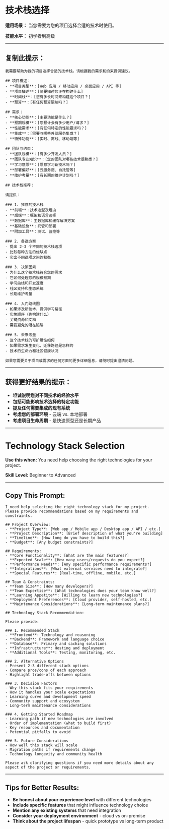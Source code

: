 # 技术栈选择

**适用场景：** 当您需要为您的项目选择合适的技术时使用。

**技能水平：** 初学者到高级

---

## 复制此提示：

```
我需要帮助为我的项目选择合适的技术栈。请根据我的需求和约束提供建议。

## 项目概述：
- **项目类型**：[Web 应用 / 移动应用 / 桌面应用 / API 等]
- **项目描述**：[简要描述您正在构建什么]
- **时间线**：[您有多长时间来构建这个项目？]
- **预算**：[有任何预算限制吗？]

## 需求：
- **核心功能**：[主要功能是什么？]
- **预期规模**：[您预计会有多少用户/请求？]
- **性能需求**：[有任何特定的性能要求吗？]
- **集成**：[需要与哪些外部服务集成？]
- **特殊功能**：[实时、离线、移动端等]

## 团队与约束：
- **团队规模**：[有多少开发人员？]
- **团队专业知识**：[您的团队对哪些技术很熟悉？]
- **学习意愿**：[愿意学习新技术吗？]
- **部署偏好**：[云服务商、自托管等]
- **维护考量**：[有长期的维护计划吗？]

## 技术栈推荐：

请提供：

### 1. 推荐的技术栈
- **前端**：技术选型及理由
- **后端**：框架和语言选择
- **数据库**：主数据库和缓存解决方案
- **基础设施**：托管和部署
- **附加工具**：测试、监控等

### 2. 备选方案
- 提出 2-3 个不同的技术栈选项
- 比较每种方法的优缺点
- 突出不同选项之间的权衡

### 3. 决策因素
- 为什么这个技术栈符合您的需求
- 它如何处理您的规模预期
- 学习曲线和开发速度
- 社区支持和生态系统
- 长期维护考量

### 4. 入门路线图
- 如果涉及新技术，提供学习路径
- 实施顺序（先构建什么）
- 关键资源和文档
- 需要避免的潜在陷阱

### 5. 未来考量
- 这个技术栈的可扩展性如何
- 如果需求发生变化，迁移路径是怎样的
- 技术的生命力和社区健康状况

如果您需要关于项目或需求的任何方面的更多详细信息，请随时提出澄清问题。
```

---

## 获得更好结果的提示：

- **坦诚说明您对不同技术的经验水平**
- **包括可能影响技术选择的特定功能**
- **提及任何需要集成的现有系统**
- **考虑您的部署环境** - 云端 vs. 本地部署
- **考虑项目生命周期** - 是快速原型还是长期产品

---
# Technology Stack Selection

**Use this when:** You need help choosing the right technologies for your project.

**Skill Level:** Beginner to Advanced

---

## Copy This Prompt:

```
I need help selecting the right technology stack for my project. Please provide recommendations based on my requirements and constraints.

## Project Overview:
- **Project Type**: [Web app / Mobile app / Desktop app / API / etc.]
- **Project Description**: [Brief description of what you're building]
- **Timeline**: [How long do you have to build this?]
- **Budget**: [Any budget constraints?]

## Requirements:
- **Core Functionality**: [What are the main features?]
- **Expected Scale**: [How many users/requests do you expect?]
- **Performance Needs**: [Any specific performance requirements?]
- **Integrations**: [What external services need to integrate?]
- **Special Features**: [Real-time, offline, mobile, etc.]

## Team & Constraints:
- **Team Size**: [How many developers?]
- **Team Expertise**: [What technologies does your team know well?]
- **Learning Appetite**: [Willing to learn new technologies?]
- **Deployment Preferences**: [Cloud provider, self-hosted, etc.]
- **Maintenance Considerations**: [Long-term maintenance plans?]

## Technology Stack Recommendation:

Please provide:

### 1. Recommended Stack
- **Frontend**: Technology and reasoning
- **Backend**: Framework and language choice
- **Database**: Primary and caching solutions  
- **Infrastructure**: Hosting and deployment
- **Additional Tools**: Testing, monitoring, etc.

### 2. Alternative Options
- Present 2-3 different stack options
- Compare pros/cons of each approach
- Highlight trade-offs between options

### 3. Decision Factors
- Why this stack fits your requirements
- How it handles your scale expectations
- Learning curve and development speed
- Community support and ecosystem
- Long-term maintenance considerations

### 4. Getting Started Roadmap
- Learning path if new technologies are involved
- Order of implementation (what to build first)
- Key resources and documentation
- Potential pitfalls to avoid

### 5. Future Considerations
- How well this stack will scale
- Migration paths if requirements change
- Technology longevity and community health

Please ask clarifying questions if you need more details about any aspect of the project or requirements.
```

---

## Tips for Better Results:

- **Be honest about your experience level** with different technologies
- **Include specific features** that might influence technology choice
- **Mention any existing systems** that need integration
- **Consider your deployment environment** - cloud vs on-premise
- **Think about the project lifespan** - quick prototype vs long-term product
